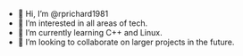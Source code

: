 - 👋 Hi, I’m @rprichard1981
- 👀 I’m interested in all areas of tech.
- 🌱 I’m currently learning C++ and Linux.
- 💞️ I’m looking to collaborate on larger projects in the future.

<!---
rprichard1981/rprichard1981 is a ✨ special ✨ repository because its `README.md` (this file) appears on your GitHub profile.
You can click the Preview link to take a look at your changes.
--->
